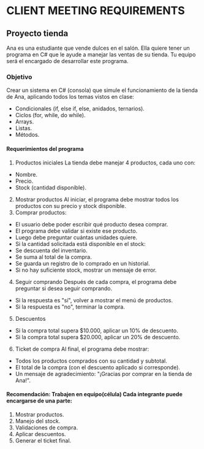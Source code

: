 # CLIENT MEETING REQUIREMENTS
## Proyecto tienda

Ana es una estudiante que vende dulces en el salón. Ella quiere tener un programa en C# que le ayude a manejar las ventas de su tienda.
Tu equipo será el encargado de desarrollar este programa.

### Objetivo
Crear un sistema en C# (consola) que simule el funcionamiento de la tienda de Ana, aplicando todos los temas vistos en clase:
- Condicionales (if, else if, else, anidados, ternarios).
- Ciclos (for, while, do while).
- Arrays.
- Listas.
- Métodos.
#### Requerimientos del programa
1. Productos iniciales
La tienda debe manejar 4 productos, cada uno con:
- Nombre.
- Precio.
- Stock (cantidad disponible).
2. Mostrar productos
Al iniciar, el programa debe mostrar todos los productos con su precio y stock disponible.
3. Comprar productos:
- El usuario debe poder escribir qué producto desea comprar.
- El programa debe validar si existe ese producto.
- Luego debe preguntar cuántas unidades quiere.
- Si la cantidad solicitada está disponible en el stock:
- Se descuenta del inventario.
- Se suma al total de la compra.
- Se guarda un registro de lo comprado en un historial.
- Si no hay suficiente stock, mostrar un mensaje de error.
4. Seguir comprando
Después de cada compra, el programa debe preguntar si desea seguir comprando.
- Si la respuesta es "sí", volver a mostrar el menú de productos.
- Si la respuesta es "no", terminar la compra.
5. Descuentos
- Si la compra total supera $10.000, aplicar un 10% de descuento.
- Si la compra total supera $20.000, aplicar un 20% de descuento.
6. Ticket de compra
Al final, el programa debe mostrar:
- Todos los productos comprados con su cantidad y subtotal.
- El total de la compra (con el descuento aplicado si corresponde).
- Un mensaje de agradecimiento: "¡Gracias por comprar en la tienda de Ana!".

#### Recomendación: Trabajen en equipo(célula) Cada integrante puede encargarse de una parte:
1. Mostrar productos.
2. Manejo del stock.
3. Validaciones de compra.
4. Aplicar descuentos.
5. Generar el ticket final.

